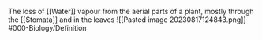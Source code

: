 The loss of [[Water]] vapour from the aerial parts of a plant, mostly through the [[Stomata]] and in the leaves
![[Pasted image 20230817124843.png]]
#000-Biology/Definition 